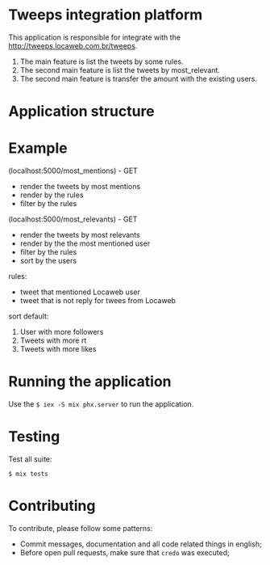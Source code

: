 # Tweeps integration platform

This application is responsible for integrate with the http://tweeps.locaweb.com.br/tweeps.

1. The main feature is list the tweets by some rules.
2. The second main feature is list the tweets by most_relevant.
2. The second main feature is transfer the amount with the existing users.

# Application structure

 # Example

 (localhost:5000/most_mentions) - GET
  - render the tweets by most mentions
  - render by the rules
  - filter by the rules

 (localhost:5000/most_relevants) - GET
  - render the tweets by most relevants
  - render by the the most mentioned user
  - filter by the rules
  - sort by the users

 rules:
 * tweet that mentioned Locaweb user
 * tweet that is not reply for twees from Locaweb

 sort default:
  1. User with more followers
  2. Tweets with more rt
  3. Tweets with more likes

 # Running the application

 Use the `$ iex -S mix phx.server` to run the application.

 # Testing

 Test all suite:

 `$ mix tests`

 # Contributing

 To contribute, please follow some patterns:
  - Commit messages, documentation and all code related things in english;
  - Before open pull requests, make sure that `credo` was executed;

